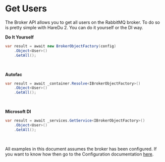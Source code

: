 # Get Users

The Broker API allows you to get all users on the RabbitMQ broker. To do so is pretty simple with HareDu 2. You can do it yourself or the DI way.

**Do It Yourself**

```c#
var result = await new BrokerObjectFactory(config)
    .Object<User>()
    .GetAll();
```
<br>

**Autofac**

```c#
var result = await _container.Resolve<IBrokerObjectFactory>()
    .Object<User>()
    .GetAll();
```
<br>

**Microsoft DI**

```c#
var result = await _services.GetService<IBrokerObjectFactory>()
    .Object<User>()
    .GetAll();
```
<br>

All examples in this document assumes the broker has been configured. If you want to know how then go to the Configuration documentation [here](https://github.com/ahives/HareDu2/blob/master/docs/deprecated/configuration.md).

